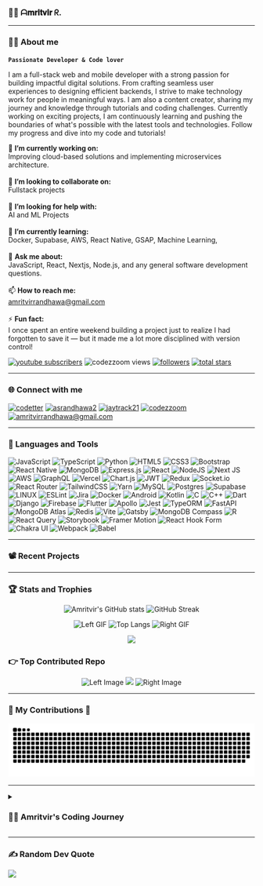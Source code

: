 ### 🏄‍♂️ ᗩ𝐦𝐫𝐢𝐭𝐯𝐢𝐫 ᖇ.
---

### 🙋‍♂️ About me

**`Passionate Developer & Code lover`**

I am a full-stack web and mobile developer with a strong passion for building impactful digital solutions. From crafting seamless user experiences to designing efficient backends, I strive to make technology work for people in meaningful ways. I am also a content creator, sharing my journey and knowledge through tutorials and coding challenges. Currently working on exciting projects, I am continuously learning and pushing the boundaries of what's possible with the latest tools and technologies. Follow my progress and dive into my code and tutorials!

🔭 **I’m currently working on:**  <br>Improving cloud-based solutions and implementing microservices architecture.<br><br>👯 **I’m looking to collaborate on:**  <br>Fullstack projects<br><br>🤝 **I’m looking for help with:** <br>AI and ML Projects<br><br>🌱 **I’m currently learning:**  <br>Docker, Supabase, AWS, React Native, GSAP, Machine Learning,<br><br>💬 **Ask me about:**  <br>JavaScript, React, Nextjs, Node.js, and any general software development questions.<br><br>📫 **How to reach me:** <br>amritvirrandhawa@gmail.com<br><br>⚡ **Fun fact:**  <br>I once spent an entire weekend building a project just to realize I had forgotten to save it — but it made me a lot more disciplined with version control!

<p align="left">
  <a href="https://twitter.com/codetter"  target="blank">
         <img alt="youtube subscribers" title="Subscribe to my YouTube channel" src="https://custom-icon-badges.demolab.com/twitter/follow/codetter?color=%23007ACC&label=FOLLOW+@CODETTER&logo=twitter&logoColor=white&style=for-the-badge&labelColor=%231DA1F2"/></a> 
  </a>
   <a>
    <img src="https://komarev.com/ghpvc/?username=codezzoom&label=Profile%20views&color=%2300C4CC&style=for-the-badge&labelColor=%231DA1F2&logo=eye&logoColor=white" alt="codezzoom views" />
  </a>
   <a href="https://github.com/Codezzoom?tab=followers">
         <img alt="followers" title="Follow me on Github" src="https://custom-icon-badges.demolab.com/github/followers/Codezzoom?color=236ad3&labelColor=1155ba&style=for-the-badge&logo=person-add&label=Follow&logoColor=white"/></a>
  <a href="https://github.com/Codezzoom?tab=repositories&sort=stargazers">
    <img alt="total stars" title="Total stars on GitHub" src="https://custom-icon-badges.demolab.com/github/stars/Codezzoom?color=55960c&style=for-the-badge&labelColor=488207&logo=star"/>
  </a>
</p>

---

### 🌐 Connect with me
<p align="left">
<!-- ! TWITTER -->
<a href="https://twitter.com/codetter" target="blank"><img align="center" src="https://raw.githubusercontent.com/rahuldkjain/github-profile-readme-generator/master/src/images/icons/Social/twitter.svg" alt="codetter" height="50" width="60" /></a>
<!-- ! LINKEDIN -->
<a href="https://linkedin.com/in/asrandhawa2" target="blank"><img align="center" src="https://raw.githubusercontent.com/rahuldkjain/github-profile-readme-generator/master/src/images/icons/Social/linked-in-alt.svg" alt="asrandhawa2" height="50" width="60" /></a>
<!-- ! INSTAGRAM -->
<a href="https://instagram.com/jaytrack21" target="blank"><img align="center" src="https://raw.githubusercontent.com/rahuldkjain/github-profile-readme-generator/master/src/images/icons/Social/instagram.svg" alt="jaytrack21" height="50" width="60" /></a>
<!-- ! FACEBOOK -->
<a href="https://instagram.com/jaytrack21" target="blank"><img align="center" src="https://upload.wikimedia.org/wikipedia/commons/thumb/b/b9/2023_Facebook_icon.svg/1024px-2023_Facebook_icon.svg.png" alt="codezzoom" height="55" width="55" /></a>
<!-- ! GMAIL -->
<a href="mailto:amritvirrandhawa@gmail.com" target="blank"><img align="center" src="https://www.google.com/images/branding/product/2x/gmail_2020q4_512dp.png" alt="amritvirrandhawa@gmail.com" height="60" width="60" /></a>
</p>

---

### 🧰 Languages and Tools

![JavaScript](https://img.shields.io/badge/javascript-%23323330.svg?style=for-the-badge&logo=javascript&logoColor=%23F7DF1E) 
![TypeScript](https://img.shields.io/badge/typescript-%23007ACC.svg?style=for-the-badge&logo=typescript&logoColor=white) 
![Python](https://img.shields.io/badge/python-3670A0?style=for-the-badge&logo=python&logoColor=ffdd54) 
![HTML5](https://img.shields.io/badge/html5-%23E34F26.svg?style=for-the-badge&logo=html5&logoColor=white) 
![CSS3](https://img.shields.io/badge/css3-%231572B6.svg?style=for-the-badge&logo=css3&logoColor=white) 
![Bootstrap](https://img.shields.io/badge/bootstrap-%23563D7C.svg?style=for-the-badge&logo=bootstrap&logoColor=white) 
![React Native](https://img.shields.io/badge/React%20Native-%2361DAFB.svg?style=for-the-badge&logo=react&logoColor=white)
![MongoDB](https://img.shields.io/badge/MongoDB-%234ea94b.svg?style=for-the-badge&logo=mongodb&logoColor=white) 
![Express.js](https://img.shields.io/badge/express.js-%23404d59.svg?style=for-the-badge&logo=express&logoColor=%2361DAFB) 
![React](https://img.shields.io/badge/react-%2320232a.svg?style=for-the-badge&logo=react&logoColor=%2361DAFB) 
![NodeJS](https://img.shields.io/badge/node.js-6DA55F?style=for-the-badge&logo=node.js&logoColor=white) 
![Next JS](https://img.shields.io/badge/Next-black?style=for-the-badge&logo=next.js&logoColor=white) 
![AWS](https://img.shields.io/badge/AWS-%23FF9900.svg?style=for-the-badge&logo=aws&logoColor=white) 
![GraphQL](https://img.shields.io/badge/-GraphQL-E10098?style=for-the-badge&logo=graphql&logoColor=white) 
![Vercel](https://img.shields.io/badge/vercel-%23000000.svg?style=for-the-badge&logo=vercel&logoColor=white) 
![Chart.js](https://img.shields.io/badge/chart.js-F5788D.svg?style=for-the-badge&logo=chart.js&logoColor=white) 
![JWT](https://img.shields.io/badge/JWT-black?style=for-the-badge&logo=JSON%20web%20tokens) 
![Redux](https://img.shields.io/badge/redux-%23593d88.svg?style=for-the-badge&logo=redux&logoColor=white) 
![Socket.io](https://img.shields.io/badge/Socket.io-black?style=for-the-badge&logo=socket.io&badgeColor=010101) 
![React Router](https://img.shields.io/badge/React_Router-CA4245?style=for-the-badge&logo=react-router&logoColor=white) 
![TailwindCSS](https://img.shields.io/badge/tailwindcss-%2338B2AC.svg?style=for-the-badge&logo=tailwind-css&logoColor=white) 
![Yarn](https://img.shields.io/badge/yarn-%232C8EBB.svg?style=for-the-badge&logo=yarn&logoColor=white) 
![MySQL](https://img.shields.io/badge/mysql-%2300f.svg?style=for-the-badge&logo=mysql&logoColor=white) 
![Postgres](https://img.shields.io/badge/postgres-%23316192.svg?style=for-the-badge&logo=postgresql&logoColor=white) 
![Supabase](https://img.shields.io/badge/Supabase-3ECF8E?style=for-the-badge&logo=supabase&logoColor=white) 
![LINUX](https://img.shields.io/badge/Linux-FCC624?style=for-the-badge&logo=linux&logoColor=black) 
![ESLint](https://img.shields.io/badge/ESLint-4B3263?style=for-the-badge&logo=eslint&logoColor=white) 
![Jira](https://img.shields.io/badge/jira-%230A0FFF.svg?style=for-the-badge&logo=jira&logoColor=white) 
![Docker](https://img.shields.io/badge/docker-%230db7ed.svg?style=for-the-badge&logo=docker&logoColor=white) 
![Android](https://img.shields.io/badge/android-%230A4C639.svg?style=for-the-badge&logo=android&logoColor=white) 
![Kotlin](https://img.shields.io/badge/Kotlin-%237F52FF.svg?style=for-the-badge&logo=kotlin&logoColor=white)
![C](https://img.shields.io/badge/C-%2300599C.svg?style=for-the-badge&logo=c&logoColor=white)
![C++](https://img.shields.io/badge/C%2B%2B-%2300599C.svg?style=for-the-badge&logo=c%2B%2B&logoColor=white)
![Dart](https://img.shields.io/badge/Dart-%230175C2.svg?style=for-the-badge&logo=dart&logoColor=white)
![Django](https://img.shields.io/badge/Django-%23092E20.svg?style=for-the-badge&logo=django&logoColor=white)
![Firebase](https://img.shields.io/badge/Firebase-%23FFCA28.svg?style=for-the-badge&logo=google-firebase&logoColor=black)
![Flutter](https://img.shields.io/badge/Flutter-%23025698.svg?style=for-the-badge&logo=flutter&logoColor=white)
![Apollo](https://img.shields.io/badge/Apollo-%2342336B.svg?style=for-the-badge&logo=apollo&logoColor=white)
![Jest](https://img.shields.io/badge/Jest-%23C21325.svg?style=for-the-badge&logo=jest&logoColor=white)
![TypeORM](https://img.shields.io/badge/TypeORM-%230E7F2B.svg?style=for-the-badge&logo=typeorm&logoColor=white)
![FastAPI](https://img.shields.io/badge/FastAPI-%23795C31.svg?style=for-the-badge&logo=fastapi&logoColor=white)
![MongoDB Atlas](https://img.shields.io/badge/MongoDB%20Atlas-%2361DB66.svg?style=for-the-badge&logo=mongodb&logoColor=white)
![Redis](https://img.shields.io/badge/Redis-%23DD0031.svg?style=for-the-badge&logo=redis&logoColor=white)
![Vite](https://img.shields.io/badge/Vite-%23646CFF.svg?style=for-the-badge&logo=vite&logoColor=white)
![Gatsby](https://img.shields.io/badge/Gatsby-%23663399.svg?style=for-the-badge&logo=gatsby&logoColor=white)
![MongoDB Compass](https://img.shields.io/badge/MongoDB%20Compass-%23666666.svg?style=for-the-badge&logo=mongodb&logoColor=white)
![R](https://img.shields.io/badge/R-%23276DC3.svg?style=for-the-badge&logo=r&logoColor=white)
![React Query](https://img.shields.io/badge/React_Query-%2361DAFB.svg?style=for-the-badge&logo=reactquery&logoColor=white)
![Storybook](https://img.shields.io/badge/Storybook-%23FF4785.svg?style=for-the-badge&logo=storybook&logoColor=white)
![Framer Motion](https://img.shields.io/badge/Framer_Motion-%2320242A.svg?style=for-the-badge&logo=framer-motion&logoColor=white)
![React Hook Form](https://img.shields.io/badge/React_Hook_Form-%2348B9B6.svg?style=for-the-badge&logo=react-hook-form&logoColor=white)
![Chakra UI](https://img.shields.io/badge/Chakra_UI-%234ED1C5.svg?style=for-the-badge&logo=chakraui&logoColor=white)
![Webpack](https://img.shields.io/badge/Webpack-%238DD6F9.svg?style=for-the-badge&logo=webpack&logoColor=white)
![Babel](https://img.shields.io/badge/Babel-%23F9DC3E.svg?style=for-the-badge&logo=babel&logoColor=white)
<br />

---

### 📽️ Recent Projects

<!-- BEGIN YOUTUBE-CARDS -->
<!---
[![Why I’m Learning Rust in 2024 (and new dev environment)](https://ytcards.demolab.com/?id=3q3OXiyUQk4&title=Why+I%E2%80%99m+Learning+Rust+in+2024+%28and+new+dev+environment%29&lang=en&timestamp=1732550404&background_color=%230d1117&title_color=%23ffffff&stats_color=%23dedede&max_title_lines=1&width=250&border_radius=5&duration=1013 "Why I’m Learning Rust in 2024 (and new dev environment)")](https://www.youtube.com/watch?v=3q3OXiyUQk4)
[![This is Why You Don't Roll Your Own Auth](https://ytcards.demolab.com/?id=VA2RS9WN9us&title=This+is+Why+You+Don%27t+Roll+Your+Own+Auth&lang=en&timestamp=1732287637&background_color=%230d1117&title_color=%23ffffff&stats_color=%23dedede&max_title_lines=1&width=250&border_radius=5&duration=981 "This is Why You Don't Roll Your Own Auth")](https://www.youtube.com/watch?v=VA2RS9WN9us)
[![3 Coding Projects to Break the Coding Barrier (w/ Instructions Included)](https://ytcards.demolab.com/?id=zX4u3SudI-0&title=3+Coding+Projects+to+Break+the+Coding+Barrier+%28w%2F+Instructions+Included%29&lang=en&timestamp=1730728856&background_color=%230d1117&title_color=%23ffffff&stats_color=%23dedede&max_title_lines=1&width=250&border_radius=5&duration=1343 "3 Coding Projects to Break the Coding Barrier (w/ Instructions Included)")](https://www.youtube.com/watch?v=zX4u3SudI-0)
[![A Day in the Life of a Software Engineer](https://ytcards.demolab.com/?id=WBl31Pyr_M8&title=A+Day+in+the+Life+of+a+Software+Engineer&lang=en&timestamp=1730376039&background_color=%230d1117&title_color=%23ffffff&stats_color=%23dedede&max_title_lines=1&width=250&border_radius=5&duration=2259 "A Day in the Life of a Software Engineer")](https://www.youtube.com/watch?v=WBl31Pyr_M8)
[![I Spent 40 Hours Coding This!](https://ytcards.demolab.com/?id=e85uJvX5geA&title=I+Spent+40+Hours+Coding+This%21&lang=en&timestamp=1730125816&background_color=%230d1117&title_color=%23ffffff&stats_color=%23dedede&max_title_lines=1&width=250&border_radius=5&duration=606 "I Spent 40 Hours Coding This!")](https://www.youtube.com/watch?v=e85uJvX5geA)
[![8 Data Structures Every Programmer Should Know](https://ytcards.demolab.com/?id=gxdQiBkidWk&title=8+Data+Structures+Every+Programmer+Should+Know&lang=en&timestamp=1727193642&background_color=%230d1117&title_color=%23ffffff&stats_color=%23dedede&max_title_lines=1&width=250&border_radius=5&duration=1029 "8 Data Structures Every Programmer Should Know")](https://www.youtube.com/watch?v=gxdQiBkidWk)
<!-- END YOUTUBE-CARDS -->

---

### 🏆 Stats and Trophies

<p align="center">
  <img src="https://github-readme-stats.vercel.app/api?username=Codezzoom&show_icons=true&theme=aura" alt="Amritvir's GitHub stats" width="400"/>
  <img src="https://streak-stats.demolab.com?user=Codezzoom&theme=aura&border_radius=4.5" alt="GitHub Streak" width="425"/>
</p>

<p align="center">
  <img src="https://user-images.githubusercontent.com/74038190/235224431-e8c8c12e-6826-47f1-89fb-2ddad83b3abf.gif" alt="Left GIF" width="180" />
  <img src="https://github-readme-stats.vercel.app/api/top-langs/?username=Codezzoom&layout=compact&langs_count=10&theme=aura&border_radius=4.5" alt="Top Langs" height="180" />
  <img src="https://user-images.githubusercontent.com/74038190/235224431-e8c8c12e-6826-47f1-89fb-2ddad83b3abf.gif" alt="Right GIF" width="180" />
</p>

<p align="center">
   <img src="https://github-profile-trophy.vercel.app/?username=Codezzoom&theme=discord&no-frame=false&no-bg=true&margin-w=4" />
</p>

### 👉 Top Contributed Repo
<p align="center">
    <img src="https://octodex.github.com/images/daftpunktocat-thomas.gif" alt="Left Image" width="150" />
    <img src="https://github-contributor-stats.vercel.app/api?username=Codezzoom&limit=5&theme=tokyonight&combine_all_yearly_contributions=true" width="500" />
    <img src="https://octodex.github.com/images/daftpunktocat-guy.gif" alt="Right Image" width="150" />
</p>

---

### 🐍 My Contributions 🐍
<div align="left">
  <img alt="snake eating my contributions" src="https://raw.githubusercontent.com/salesp07/salesp07/output/github-contribution-grid-snake.svg" />
  <br/>
</div>

---

<details>
 <summary><h3>👨‍💻 Amritvir's Coding Journey</h3></summary>
I started coding in 2018, right after graduating from high school. Like many Indian families, mine had strong opinions about what career paths were "safe" — doctor, engineer, lawyer — the typical options. Given their strong encouragement, I decided to major in Computer Science, though I wasn’t entirely sure what I was getting into.

In my first semester, I began with C# and C++, but initially, I didn’t feel any excitement about it. The syntax and structure felt tedious, and I didn’t quite connect with the material. I found it hard to stay interested. However, during the summer, I explored more programming languages, and that’s when I discovered Python. Python was different. It was more intuitive, and I began to see how coding could solve real-world problems. That was the turning point for me, and I started developing a true interest in Computer Science.

When I transferred to Chico State, I took a web development class, and that was when I fell in love with coding. HTML, CSS, and JavaScript opened up a whole new world for me. The thought of creating websites from scratch, designing user-friendly interfaces, and bringing ideas to life on the web was thrilling. I began working on personal projects alongside my school assignments. Each project, no matter how small, fueled my passion for coding.

The next semester, I enrolled in a mobile development class, and that was it — I knew I had found my calling. Web and mobile development became my focus, and I realized I wanted to build a future as a developer. I dove deeper into both fields, refining my skills, learning advanced concepts, and continuously experimenting with new technologies.

Throughout my journey, I’ve learned that coding is not just about writing lines of code; it’s about problem-solving, creativity, and making a positive impact. From small projects to larger, more complex ones, I’ve developed both technical skills and a deeper appreciation for the value of code in transforming ideas into reality.

Today, I am passionate about building web and mobile apps that are not only functional but also intuitive and secure. I aspire to continue growing, learn new frameworks, and push the boundaries of what I can create. The journey has been exciting, and I'm eager for what lies ahead. With every line of code, I feel like I’m stepping closer to my goal of becoming a skilled and impactful developer, creating innovative solutions for the future.
</details>

---

### ✍️ Random Dev Quote
![](https://quotes-github-readme.vercel.app/api?type=horizontal&theme=aura)
